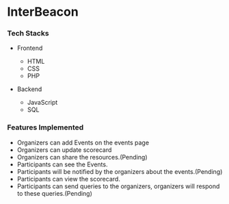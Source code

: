 # InterBeacon

### Tech Stacks
- Frontend
  * HTML
  * CSS
  * PHP

- Backend
  * JavaScript
  * SQL

### Features Implemented
- Organizers can add Events on the events page
- Organizers can update scorecard
- Organizers can share the resources.(Pending)
- Participants can see the Events.
- Participants will be notified by the organizers about the events.(Pending)
- Participants can view the scorecard.
- Participants can send queries to the organizers, organizers will respond to these queries.(Pending)

